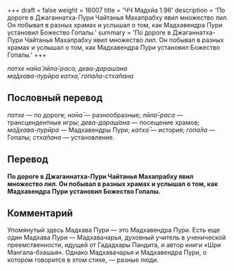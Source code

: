 +++
draft = false
weight = 16007
title = 'ЧЧ Мадхйа 1.96'
description = 'По дороге в Джаганнатха-Пури Чайтанья Махапрабху явил множество лил. Он побывал в разных храмах и услышал о том, как Мадхавендра Пури установил Божество Гопалы.'
summary = 'По дороге в Джаганнатха-Пури Чайтанья Махапрабху явил множество лил. Он побывал в разных храмах и услышал о том, как Мадхавендра Пури установил Божество Гопалы.'
+++

_патхе на̄на̄ лӣла̄-раса, дева-дараш́ана  
ма̄дхава-пурӣра катха̄, гопа̄ла-стха̄пана_

## Пословный перевод

_патхе_ — по дороге; _на̄на̄_ — разнообразные; _лӣла̄_\-_раса_ — трансцендентные игры; _дева_\-_дараш́ана_ — посещение храмов; _ма̄дхава_\-_пурӣра_ — Мадхавендры Пури; _катха̄_ — история; _гопа̄ла_ — Гопалы; _стха̄пана_ — установление.

## Перевод

**По дороге в Джаганнатха-Пури Чайтанья Махапрабху явил множество лил. Он побывал в разных храмах и услышал о том, как Мадхавендра Пури установил Божество Гопалы.**

## Комментарий

Упомянутый здесь Мадхава Пури — это Мадхавендра Пури. Есть еще один Мадхава Пури — Мадхавачарья, духовный учитель в ученической преемственности, идущей от Гададхары Пандита, и автор книги «Шри Мангала-бхашья». Однако Мадхавачарья и Мадхавендра Пури, о котором говорится в этом стихе, — разные люди.

